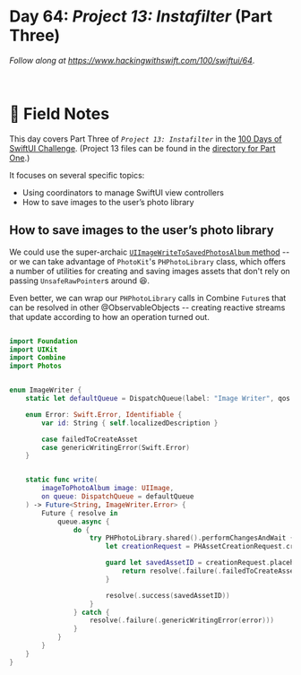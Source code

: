 # Day 64: _Project 13: Instafilter_ (Part Three)

_Follow along at https://www.hackingwithswift.com/100/swiftui/64_.

<br/>


# 📒 Field Notes

This day covers Part Three of _`Project 13: Instafilter`_ in the [100 Days of SwiftUI Challenge](https://www.hackingwithswift.com/100/swiftui/64). (Project 13 files can be found in the [directory for Part One](../day-062/).)


It focuses on several specific topics:

- Using coordinators to manage SwiftUI view controllers
- How to save images to the user’s photo library


## How to save images to the user’s photo library

We could use the super-archaic [`UIImageWriteToSavedPhotosAlbum` method](https://developer.apple.com/documentation/uikit/1619125-uiimagewritetosavedphotosalbum) -- or we can take advantage of `PhotoKit`'s `PHPhotoLibrary` class, which offers a number of utilities for creating and saving images assets that don't rely on passing `UnsafeRawPointer`s around 😆.

Even better, we can wrap our `PHPhotoLibrary` calls in Combine `Future`s that can be resolved in other @ObservableObjects -- creating reactive streams that update according to how an operation turned out.

```swift

import Foundation
import UIKit
import Combine
import Photos


enum ImageWriter {
    static let defaultQueue = DispatchQueue(label: "Image Writer", qos: .userInitiated)

    enum Error: Swift.Error, Identifiable {
        var id: String { self.localizedDescription }

        case failedToCreateAsset
        case genericWritingError(Swift.Error)
    }


    static func write(
        imageToPhotoAlbum image: UIImage,
        on queue: DispatchQueue = defaultQueue
    ) -> Future<String, ImageWriter.Error> {
        Future { resolve in
            queue.async {
                do {
                    try PHPhotoLibrary.shared().performChangesAndWait {
                        let creationRequest = PHAssetCreationRequest.creationRequestForAsset(from: image)

                        guard let savedAssetID = creationRequest.placeholderForCreatedAsset?.localIdentifier else {
                            return resolve(.failure(.failedToCreateAsset))
                        }

                        resolve(.success(savedAssetID))
                    }
                } catch {
                    resolve(.failure(.genericWritingError(error)))
                }
            }
        }
    }
}

```


<br/>
